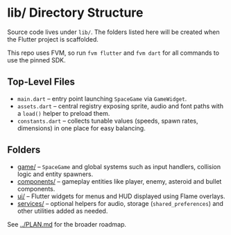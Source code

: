 # lib/ Directory Structure

Source code lives under `lib/`. The folders listed here will be created when
the Flutter project is scaffolded.

This repo uses FVM, so run `fvm flutter` and `fvm dart` for all commands to use
the pinned SDK.

## Top-Level Files

- `main.dart` – entry point launching `SpaceGame` via `GameWidget`.
- `assets.dart` – central registry exposing sprite, audio and font paths with a
  `load()` helper to preload them.
- `constants.dart` – collects tunable values (speeds, spawn rates, dimensions)
  in one place for easy balancing.

## Folders

- [game/](game/) – `SpaceGame` and global systems such as input handlers,
  collision logic and entity spawners.
- [components/](components/) – gameplay entities like player, enemy, asteroid
  and bullet components.
- [ui/](ui/) – Flutter widgets for menus and HUD displayed using Flame overlays.
- [services/](services/) – optional helpers for audio, storage
  (`shared_preferences`) and other utilities added as needed.

See [../PLAN.md](../PLAN.md) for the broader roadmap.
